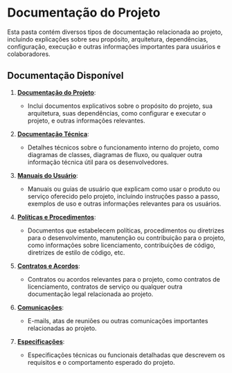 # Documentação do Projeto

Esta pasta contém diversos tipos de documentação relacionada ao projeto, incluindo explicações sobre seu propósito, arquitetura, dependências, configuração, execução e outras informações importantes para usuários e colaboradores.

## Documentação Disponível

1. [**Documentação do Projeto**](#documentação-do-projeto): 
   - Inclui documentos explicativos sobre o propósito do projeto, sua arquitetura, suas dependências, como configurar e executar o projeto, e outras informações relevantes.

2. [**Documentação Técnica**](https://github.com/Framks/gestao-de-feedback-academico/blob/docs/docs/diagramas/README.md):
   - Detalhes técnicos sobre o funcionamento interno do projeto, como diagramas de classes, diagramas de fluxo, ou qualquer outra informação técnica útil para os desenvolvedores.

3. [**Manuais do Usuário**](#documentação-do-projeto):
   - Manuais ou guias de usuário que explicam como usar o produto ou serviço oferecido pelo projeto, incluindo instruções passo a passo, exemplos de uso e outras informações relevantes para os usuários.

4. [**Políticas e Procedimentos**](#documentação-do-projeto):
   - Documentos que estabelecem políticas, procedimentos ou diretrizes para o desenvolvimento, manutenção ou contribuição para o projeto, como informações sobre licenciamento, contribuições de código, diretrizes de estilo de código, etc.

5. [**Contratos e Acordos**](#documentação-do-projeto):
   - Contratos ou acordos relevantes para o projeto, como contratos de licenciamento, contratos de serviço ou qualquer outra documentação legal relacionada ao projeto.

6. [**Comunicações**](https://github.com/Framks/gestao-de-feedback-academico/blob/docs/docs/COMUNICACAO.md):
   - E-mails, atas de reuniões ou outras comunicações importantes relacionadas ao projeto.

7. [**Especificações**](https://github.com/Framks/gestao-de-feedback-academico/blob/docs/docs/Especificacoes.md):
   - Especificações técnicas ou funcionais detalhadas que descrevem os requisitos e o comportamento esperado do projeto.

